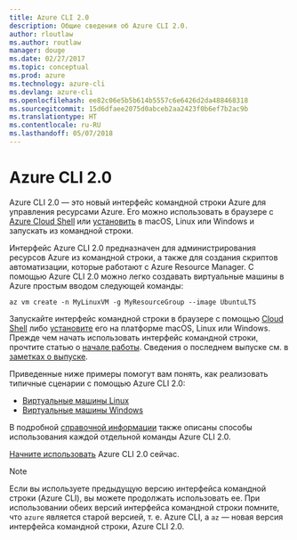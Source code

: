 ```yaml
---
title: Azure CLI 2.0
description: Общие сведения об Azure CLI 2.0.
author: rloutlaw
ms.author: routlaw
manager: douge
ms.date: 02/27/2017
ms.topic: conceptual
ms.prod: azure
ms.technology: azure-cli
ms.devlang: azure-cli
ms.openlocfilehash: ee82c06e5b5b614b5557c6e6426d2da488468318
ms.sourcegitcommit: 15d6dfaee2075d0abceb2aa2423f0b6ef7b2ac9b
ms.translationtype: HT
ms.contentlocale: ru-RU
ms.lasthandoff: 05/07/2018
---
```

# <a name="azure-cli-20"></a>Azure CLI 2.0

Azure CLI 2.0 — это новый интерфейс командной строки Azure для управления ресурсами Azure.
Его можно использовать в браузере с [Azure Cloud Shell](/azure/cloud-shell/overview) или [установить](install-azure-cli.md) в macOS, Linux или Windows и запускать из командной строки.

Интерфейс Azure CLI 2.0 предназначен для администрирования ресурсов Azure из командной строки, а также для создания скриптов автоматизации, которые работают с Azure Resource Manager. С помощью Azure CLI 2.0 можно легко создавать виртуальные машины в Azure простым вводом следующей команды:

```azurecli-interactive
az vm create -n MyLinuxVM -g MyResourceGroup --image UbuntuLTS
```

Запускайте интерфейс командной строки в браузере с помощью [Cloud Shell](/azure/cloud-shell/overview) либо [установите](install-azure-cli.md) его на платформе macOS, Linux или Windows.
Прежде чем начать использовать интерфейс командной строки, прочтите статью о [начале работы](get-started-with-azure-cli.md).
Сведения о последнем выпуске см. в [заметках о выпуске](release-notes-azure-cli.md).

Приведенные ниже примеры помогут вам понять, как реализовать типичные сценарии с помощью Azure CLI 2.0:
- [Виртуальные машины Linux](/azure/virtual-machines/virtual-machines-linux-cli-samples?toc=%2fcli%2fazure%2ftoc.json&bc=%2fcli%2fazure%2fbreadcrumb%2ftoc.json)
- [Виртуальные машины Windows](/azure/virtual-machines/virtual-machines-windows-cli-samples?toc=%2fcli%2fazure%2ftoc.json&bc=%2fcli%2fazure%2fbreadcrumb%2ftoc.json)

В подробной [справочной информации](/cli/azure/reference-index) также описаны способы использования каждой отдельной команды Azure CLI 2.0.

[Начните использовать](get-started-with-azure-cli.md) Azure CLI 2.0 сейчас.


> [!NOTE]
> Если вы используете предыдущую версию интерфейса командной строки (Azure CLI), вы можете продолжать использовать ее.
> При использовании обеих версий интерфейса командной строки помните, что `azure` является старой версией, т. е. Azure CLI, а `az` — новая версия интерфейса командной строки, Azure CLI 2.0.
